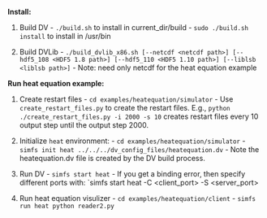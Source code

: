 **Install:**

  1) Build DV 
    - `./build.sh` to install in current_dir/build
    - `sudo ./build.sh install` to install in /usr/bin
    
  2) Build DVLib
    - `./build_dvlib_x86.sh [--netcdf <netcdf path>] [--hdf5_108 <HDF5 1.8 path>] [--hdf5_110 <HDF5 1.10 path>] [--liblsb <liblsb path>]`
    - Note: need only netcdf for the heat equation example

**Run heat equation example:**

  1) Create restart files
    - `cd examples/heatequation/simulator`
    - Use `create_restart_files.py` to create the restart files. E.g., 
      `python ./create_restart_files.py -i 2000 -s 10` creates restart files every 10 
       output step until the output step 2000.

  3) Initialize `heat` environment:
    - `cd examples/heatequation/simulator` 
    - `simfs init heat ../../../dv_config_files/heatequation.dv`
    - Note the heatequation.dv file is created by the DV build process.


  4) Run DV
    - `simfs start heat`
    - If you get a binding error, then specify different ports with: `simfs start heat -C <client_port> -S <server_port>

  5) Run heat equation visulizer 
    - `cd examples/heatequation/client`
    - `simfs run heat python reader2.py`


    

